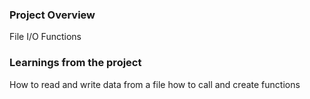 ### Project Overview

 File I/O 
Functions



### Learnings from the project

 How to read and write data from a file 
how to call and create functions 


